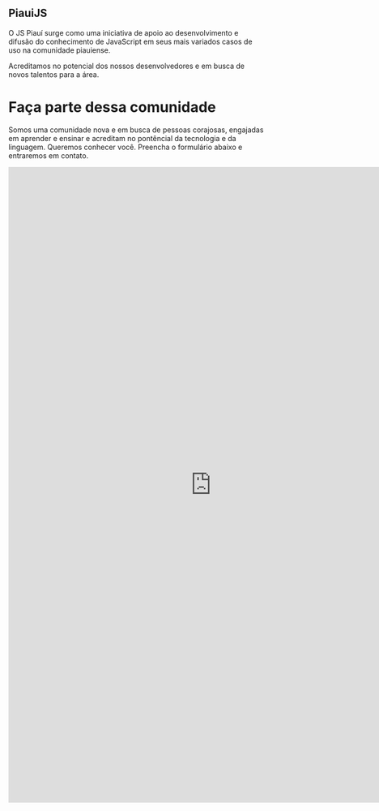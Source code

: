 ## PiauiJS

O JS Piauí surge como uma iniciativa de apoio ao desenvolvimento e difusão do conhecimento de JavaScript em seus mais variados casos de uso na comunidade piauiense.

Acreditamos no potencial dos nossos desenvolvedores e em busca de novos talentos para a área. 

# Faça parte dessa comunidade

Somos uma comunidade nova e em busca de pessoas corajosas, engajadas em aprender e ensinar e acreditam no pontêncial da tecnologia e da linguagem. Queremos conhecer você. Preencha o formulário abaixo e entraremos em contato.

<iframe src="https://docs.google.com/forms/d/e/1FAIpQLSfb9_nNNXkkaHrdjTHs4Yd_k3NtRor_-7QmInl3YtA1MPPSMA/viewform?embedded=true" width="800" height="1254" frameborder="0" marginheight="0" marginwidth="0">Carregando…</iframe>
